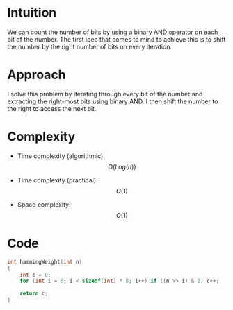 # Intuition
We can count the number of bits by using a binary AND operator on each bit of the number. The first idea that comes to mind to achieve this is to shift the number by the right number of bits on every iteration.

# Approach
I solve this problem by iterating through every bit of the number and extracting the right-most bits using binary AND. I then shift the number to the right to access the next bit.

# Complexity
- Time complexity (algorithmic):
$$O(Log(n))$$

- Time complexity (practical):
$$O(1)$$

- Space complexity:
$$O(1)$$

# Code
```c
int hammingWeight(int n)
{
    int c = 0;
    for (int i = 0; i < sizeof(int) * 8; i++) if ((n >> i) & 1) c++;

    return c;
}
```
